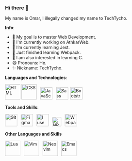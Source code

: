 ### Hi there 👋

My name is Omar, I illegally changed my name to TechTycho.

**Info**:
- 🔭 My goal is to master Web Development.
- 🔨 I'm currently working on AthkarWeb.
- 🌱 I’m currently learning Jest.
- 📜 Just finished learning Webpack.
- 📝 I am also interested in learning C.
- 😄 Pronouns: He.
- ✨ Nickname: TechTycho.

**Languages and Technologies**:

<img src="https://upload.wikimedia.org/wikipedia/commons/thumb/6/61/HTML5_logo_and_wordmark.svg/1200px-HTML5_logo_and_wordmark.svg.png" height="50" title="HTML" /> <img src="https://upload.wikimedia.org/wikipedia/commons/thumb/d/d5/CSS3_logo_and_wordmark.svg/1200px-CSS3_logo_and_wordmark.svg.png" height="50" title="CSS" /> &nbsp; <img src="https://upload.wikimedia.org/wikipedia/commons/thumb/9/99/Unofficial_JavaScript_logo_2.svg/800px-Unofficial_JavaScript_logo_2.svg.png" height="40" title="JavaScript" /> &nbsp; <img src="https://upload.wikimedia.org/wikipedia/commons/thumb/9/96/Sass_Logo_Color.svg/1200px-Sass_Logo_Color.svg.png" height="40" title="Sass" /> &nbsp;<img src="https://upload.wikimedia.org/wikipedia/commons/thumb/b/b2/Bootstrap_logo.svg/800px-Bootstrap_logo.svg.png" height="40" title="Bootstrap" />

**Tools and Skills**:

<img src="https://avatars.githubusercontent.com/u/18133?s=200&v=4" height="40" title="Git" /> &nbsp; <img src="https://upload.wikimedia.org/wikipedia/commons/thumb/3/33/Figma-logo.svg/1200px-Figma-logo.svg.png" height="40" title="Figma" /> &nbsp; <img src="https://upload.wikimedia.org/wikipedia/commons/thumb/3/35/Tux.svg/640px-Tux.svg.png" height="40" title="I use Arch BTW" /> &nbsp; <img src="https://upload.wikimedia.org/wikipedia/commons/thumb/d/db/Npm-logo.svg/1920px-Npm-logo.svg.png" height="30" title="NPM" /> &nbsp; <img src="https://raw.githubusercontent.com/webpack/media/master/logo/icon.png" height="40" title="Webpack" />

**Other Languages and Skills**

<img src="https://upload.wikimedia.org/wikipedia/commons/thumb/c/cf/Lua-Logo.svg/1200px-Lua-Logo.svg.png" height="50" title="Lua" /> &nbsp; <img src="https://upload.wikimedia.org/wikipedia/commons/thumb/9/9f/Vimlogo.svg/1200px-Vimlogo.svg.png" height="50" title="Vim" /> &nbsp; <img
src="https://upload.wikimedia.org/wikipedia/commons/thumb/3/3a/Neovim-mark.svg/1680px-Neovim-mark.svg.png" height="50" title="Neovim" /> &nbsp; <img src="https://upload.wikimedia.org/wikipedia/commons/thumb/0/08/EmacsIcon.svg/1024px-EmacsIcon.svg.png" height="50" title="Emacs" />
